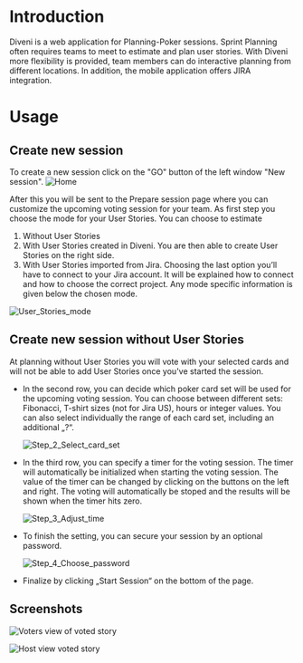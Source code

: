 # Introduction

Diveni is a web application for Planning-Poker sessions.
Sprint Planning often requires teams to meet to estimate and plan user stories.
With Diveni more flexibility is provided, team members can do interactive planning from different locations. 
In addition, the mobile application offers JIRA integration.

# Usage

## Create new session

To create a new session click on the "GO" button of the left window "New session".
    ![Home]($withBase('/img/diveni_home.png'))

After this you will be sent to the Prepare session page where you can customize the upcoming voting session for your team. 
As first step you choose the mode for your User Stories. You can choose to estimate
   1. Without User Stories
   2. With User Stories created in Diveni. You are then able to create User Stories on the right side.
   3. With User Stories imported from Jira. Choosing the last option you’ll have to connect to your Jira account. It will be explained how to connect and how to choose the correct project.
      Any mode specific information is given below the chosen mode.

   ![User_Stories_mode](/img/prepare_your_session_selection.png)


## Create new session without User Stories

At planning without User Stories you will vote with your selected cards and will not be able to add User Stories once you've started the session.
- In the second row, you can decide which poker card set will be used for the upcoming voting session. You can choose between different sets: Fibonacci, T-shirt sizes (not for Jira US), hours or integer values. You can also select individually the range of each card set, including an additional „?“.

    ![Step_2_Select_card_set](/img/Select_card_set.png)       


- In the third row, you can specify a timer for the voting session. The timer will automatically be initialized when starting the voting session. The value of the timer can be changed by clicking on the buttons on the left and right. The voting will automatically be stoped and the results will be shown when the timer hits zero.

    ![Step_3_Adjust_time](/img/adjust_time.png)


- To finish the setting, you can secure your session by an optional password.

    ![Step_4_Choose_password](/img/Choose_password.png)


- Finalize by clicking „Start Session“ on the bottom of the page.


## Screenshots

![Voters view of voted story](/img/userEstimationVoted.JPG)

![Host view voted story](/img/hostEstimationFinished.JPG)

